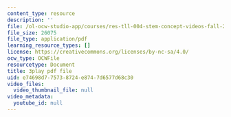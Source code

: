 ```yaml
---
content_type: resource
description: ''
file: /ol-ocw-studio-app/courses/res-tll-004-stem-concept-videos-fall-2013/e74698d775738724e8747d6577d68c30_2HpF8R_cjR8.pdf
file_size: 26075
file_type: application/pdf
learning_resource_types: []
license: https://creativecommons.org/licenses/by-nc-sa/4.0/
ocw_type: OCWFile
resourcetype: Document
title: 3play pdf file
uid: e74698d7-7573-8724-e874-7d6577d68c30
video_files:
  video_thumbnail_file: null
video_metadata:
  youtube_id: null
---
```

